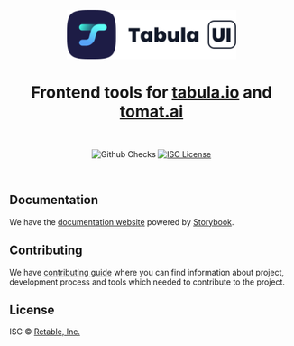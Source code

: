 <p align="center">
  <a href="https://github.com/ReTable/ui-kit">
    <img src="https://raw.githubusercontent.com/ReTable/ui-kit/main/media/logo.svg?raw=true" alt="Chakra logo" width="300" />
  </a>
</p>

<h1 align="center">Frontend tools for <a href="https://www.tabula.io/">tabula.io</a> and <a href="tomat.ai">tomat.ai</a></h1>

<br />

<p align="center">
  <img alt="Github Checks" src="https://badgen.net/github/checks/ReTable/ui-kit/main"/>
  <a href="https://github.com/ReTable/ui-kit/blob/main/LICENSE">
    <img alt="ISC License" src="https://img.shields.io/github/license/ReTable/ui-kit"/>
  </a>
</p>

<br />


## Documentation

We have the [documentation website](https://retable.github.io/ui-kit/) powered by [Storybook](https://storybook.js.org/).

## Contributing

We have [contributing guide](./CONTRIBUTING.md) where you can find information about project, development process and tools
which needed to contribute to the project.

## License

ISC © [Retable, Inc.](https://github.com/ReTable)
